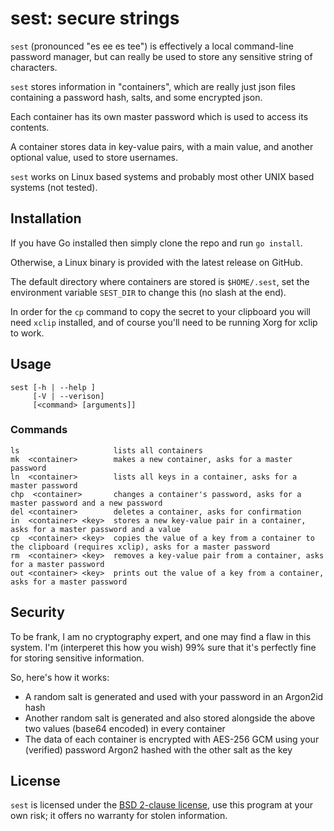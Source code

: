 # sest: secure strings
`sest` (pronounced "es ee es tee") is effectively a local command-line password manager, but can really be used to store any sensitive string of characters.

`sest` stores information in "containers", which are really just json files containing a password hash, salts, and some encrypted json.

Each container has its own master password which is used to access its contents.

A container stores data in key-value pairs, with a main value, and another optional value, used to store usernames.

`sest` works on Linux based systems and probably most other UNIX based systems (not tested).

## Installation
If you have Go installed then simply clone the repo and run `go install`.

Otherwise, a Linux binary is provided with the latest release on GitHub.

The default directory where containers are stored is `$HOME/.sest`, set the environment variable `SEST_DIR` to change this (no slash at the end).

In order for the `cp` command to copy the secret to your clipboard you will need `xclip` installed, and of course you'll need to be running Xorg for xclip to work.

## Usage
```
sest [-h | --help ] 
     [-V | --verison]
     [<command> [arguments]]
```

### Commands
```
ls                     lists all containers
mk  <container>        makes a new container, asks for a master password
ln  <container>        lists all keys in a container, asks for a master password
chp  <container>       changes a container's password, asks for a master password and a new password
del <container>        deletes a container, asks for confirmation
in  <container> <key>  stores a new key-value pair in a container, asks for a master password and a value
cp  <container> <key>  copies the value of a key from a container to the clipboard (requires xclip), asks for a master password
rm  <container> <key>  removes a key-value pair from a container, asks for a master password
out <container> <key>  prints out the value of a key from a container, asks for a master password
```

## Security
To be frank, I am no cryptography expert, and one may find a flaw in this system. I'm (interperet this how you wish) 99% sure that it's perfectly fine for storing sensitive information.

So, here's how it works:
* A random salt is generated and used with your password in an Argon2id hash
* Another random salt is generated and also stored alongside the above two values (base64 encoded) in every container
* The data of each container is encrypted with AES-256 GCM using your (verified) password Argon2 hashed with the other salt as the key

## License
`sest` is licensed under the [BSD 2-clause license](https://github.com/tteeoo/sest/blob/master/LICENSE), use this program at your own risk; it offers no warranty for stolen information.

